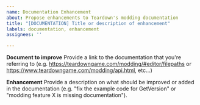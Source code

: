 ```yaml
---
name: Documentation Enhancement
about: Propose enhancements to Teardown's modding documentation
title: "[DOCUMENTATION] Title or description of enhancement"
labels: documentation, enhancement
assignees: ''

---
```


**Document to improve**
Provide a link to the documentation that you're referring to (e.g. https://teardowngame.com/modding/#editor/filepaths or https://www.teardowngame.com/modding/api.html, etc...)

**Enhancement**
Provide a description on what should be improved or added in the documentation (e.g. "fix the example code for GetVersion" or "modding feature X is missing documentation").
